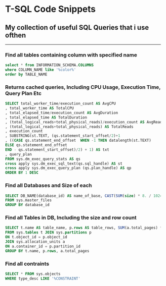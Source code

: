 # T-SQL Code Snippets
## My collection of useful SQL Queries that i use ofthen

----------------------

### Find all tables containing column with specified name

```SQL
select * from INFORMATION_SCHEMA.COLUMNS 
where COLUMN_NAME like '%color%' 
order by TABLE_NAME
```

### Returns cached queries, Including CPU Usage, Execution Time, Query Plan Etc

```SQL
SELECT total_worker_time/execution_count AS AvgCPU  
, total_worker_time AS TotalCPU
, total_elapsed_time/execution_count AS AvgDuration  
, total_elapsed_time AS TotalDuration  
, (total_logical_reads+total_physical_reads)/execution_count AS AvgReads 
, (total_logical_reads+total_physical_reads) AS TotalReads
, execution_count   
, SUBSTRING(st.TEXT, (qs.statement_start_offset/2)+1  
, ((CASE qs.statement_end_offset  WHEN -1 THEN datalength(st.TEXT)  
ELSE qs.statement_end_offset  
END - qs.statement_start_offset)/2) + 1) AS txt  
, query_plan
FROM sys.dm_exec_query_stats AS qs  
cross apply sys.dm_exec_sql_text(qs.sql_handle) AS st  
cross apply sys.dm_exec_query_plan (qs.plan_handle) AS qp 
ORDER BY 1 DESC
```

### Find all Databases and Size of each

```SQL
SELECT DB_NAME(database_id) AS name_of_base, CAST(SUM(size) * 8. / 1024 AS DECIMAL(8,2)) AS total_size_b
FROM sys.master_files
GROUP BY database_id
```

### Find all Tables in DB, Including the size and row count

```SQL
SELECT t.name AS table_name, p.rows AS table_rows, SUM(a.total_pages) * 8. / 1024 AS table_size
FROM sys.tables t JOIN sys.partitions p
ON t.object_id = p.object_id
JOIN sys.allocation_units a
ON a.container_id = p.partition_id
GROUP BY t.name, p.rows, a.total_pages
```


### Find all contraints

```SQL
SELECT * FROM sys.objects
WHERE type_desc LIKE '%CONSTRAINT'
```









